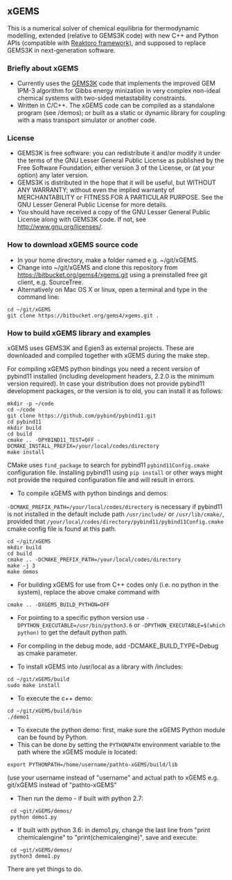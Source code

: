 
## xGEMS 

This is a numerical solver of chemical equilibria for thermodynamic modelling, extended (relative to GEMS3K code) with new C++ and Python APIs (compatible with [Reaktoro framework](http://reaktoro.org)), and supposed to replace GEMS3K in next-generation software.  

### Briefly about xGEMS

* Currently uses the [GEMS3K](https://bitbucket.org/gems4/gems3k) code that implements the improved GEM IPM-3 algorithm for Gibbs energy minization in very complex non-ideal chemical systems with two-sided metastability constraints.
* Written in C/C++. The xGEMS code can be compiled as a standalone program (see /demos); or built as a static or dynamic library for coupling with a mass transport simulator or another code.

### License
* GEMS3K is free software: you can redistribute it and/or modify it under the terms of the GNU Lesser General Public License as published by the Free Software Foundation, either version 3 of the License, or (at your option) any later version.
* GEMS3K is distributed in the hope that it will be useful, but WITHOUT ANY WARRANTY; without even the implied warranty of MERCHANTABILITY or FITNESS FOR A PARTICULAR PURPOSE. See the GNU Lesser General Public License for more details.
* You should have received a copy of the GNU Lesser General Public License along with GEMS3K code. If not, see http://www.gnu.org/licenses/. 

### How to download xGEMS source code

* In your home directory, make a folder named e.g. ~/git/xGEMS.
* Change into ~/git/xGEMS and clone this repository from https://bitbucket.org/gems4/xgems.git using a preinstalled free git client, e.g. SourceTree. 
* Alternatively on Mac OS X or linux, open a terminal and type in the command line:
~~~
cd ~/git/xGEMS
git clone https://bitbucket.org/gems4/xgems.git .
~~~

### How to build xGEMS library and examples

xGEMS uses GEMS3K and Egien3 as external projects. These are downloaded and compiled together with xGEMS during the make step. 

For compiling xGEMS python bindings you need a recent version of pybind11 installed (including development headers, 2.2.0 is the minimum version required). In case your distribution does not provide pybind11 development packages, or the version is to old, you can install it as follows:

~~~
mkdir -p ~/code
cd ~/code
git clone https://github.com/pybind/pybind11.git
cd pybind11
mkdir build
cd build
cmake .. -DPYBIND11_TEST=OFF -DCMAKE_INSTALL_PREFIX=/your/local/codes/directory
make install
~~~

CMake uses `find_package` to search for pybind11 `pybind11Config.cmake` configuration file. Installing pybind11 using `pip install` or other ways might not provide the required configuration file and will result in errors.

* To compile xGEMS with python bindings and demos:

`-DCMAKE_PREFIX_PATH=/your/local/codes/directory` is necessary if pybind11 is not installed in the default include path `/usr/include/` or `/usr/lib/cmake/`, provided that `/your/local/codes/directory/pybind11/pybind11Config.cmake` cmake config file is found at this path.

~~~
cd ~/git/xGEMS
mkdir build
cd build
cmake .. -DCMAKE_PREFIX_PATH=/your/local/codes/directory
make -j 3
make demos
~~~

* For building xGEMS for use from C++ codes only (i.e. no python in the system), replace the above cmake command with
~~~
cmake .. -DXGEMS_BUILD_PYTHON=OFF
~~~

* For pointing to a specific python version use `-DPYTHON_EXECUTABLE=/usr/bin/python3.6` or `-DPYTHON_EXECUTABLE=$(which python)` to get the default python path.

* For compiling in the debug mode, add -DCMAKE_BUILD_TYPE=Debug as cmake parameter.

* To install xGEMS into /usr/local as a library with /includes:
~~~
cd ~/git/xGEMS/build
sudo make install 
~~~

* To execute the c++ demo:
~~~
cd ~/git/xGEMS/build/bin
./demo1
~~~

* To execute the python demo: first, make sure the xGEMS Python module can be found by Python. 
* This can be done by setting the `PYTHONPATH` environment variable to the path where the xGEMS module is located:
~~~
export PYTHONPATH=/home/username/pathto-xGEMS/build/lib
~~~

(use your username instead of "username" and actual path to xGEMS e.g. git/xGEMS instead of "pathto-xGEMS"   

* Then run the demo - if built with python 2.7:
~~~
 cd ~git/xGEMS/demos/
 python demo1.py
~~~

* If built with python 3.6: in demo1.py, change the last line from "print chemicalengine" to "print(chemicalengine)", save and execute:
~~~
 cd ~git/xGEMS/demos/
 python3 demo1.py
~~~

There are yet things to do.
